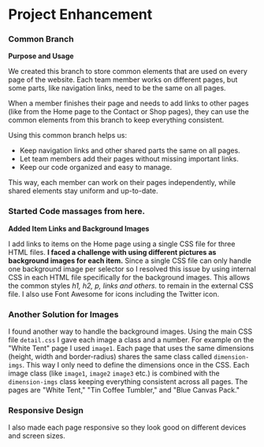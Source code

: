 # Project Enhancement

### Common Branch

**Purpose and Usage**

We created this branch to store common elements that are used on every page of the website. Each team member works on different pages, but some parts, like navigation links, need to be the same on all pages.

When a member finishes their page and needs to add links to other pages (like from the Home page to the Contact or Shop pages), they can use the common elements from this branch to keep everything consistent.

Using this common branch helps us:
- Keep navigation links and other shared parts the same on all pages.
- Let team members add their pages without missing important links.
- Keep our code organized and easy to manage.

This way, each member can work on their pages independently, while shared elements stay uniform and up-to-date.

### Started Code massages from here.
**Added Item Links and Background Images**

I add links to items on the Home page using a single CSS file for three HTML files. **I faced a challenge with using different pictures as background images for each item.** Since a single CSS file can only handle one background image per selector so  I resolved this issue by using internal CSS in each HTML file specifically for the background images. This allows the common styles  *h1, h2, p, links and others.* to remain in the external CSS file.
I also use Font Awesome for icons including the Twitter icon.

### Another Solution for Images

I found another way to handle the background images. Using the main CSS file `detail.css` I gave each image a class and a number. For example on the "White Tent" page I used `image1`. Each page that uses the same dimensions (height, width and border-radius) shares the same class called `dimension-imgs`. This way I only need to define the dimensions once in the CSS. Each image class (like `image1`, `image2` `image3` etc.) is combined with the `dimension-imgs` class keeping everything consistent across all pages. The pages are "White Tent," "Tin Coffee Tumbler," and "Blue Canvas Pack."

### Responsive Design

I also made each page responsive so they look good on different devices and screen sizes.
